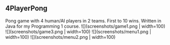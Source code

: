 ## 4PlayerPong
Pong game with 4 human/AI players in 2 teams. First to 10 wins. Written in Java for my Programming 1 course.
![](screenshots/game1.png | width=100)
![](screenshots/game3.png | width=100)
![](screenshots/menu1.png | width=100)
![](screenshots/menu2.png | width=100)
